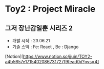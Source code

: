 # Toy2 : Project Miracle
## 그저 장난감일뿐 시리즈 2


- 개발 시작 : 23.06.21
- 기술 스택 : Fe: React , Be : Django

[Notion][https://www.notion.so/jjuin/TOY2-a4b5657e1715402086731727f9fead0d?pvs=4]